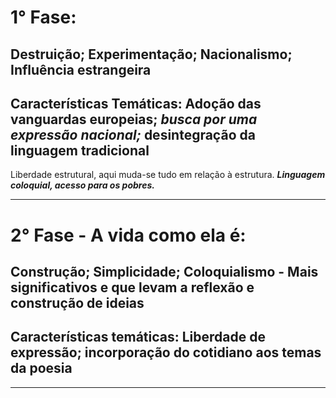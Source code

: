 # 1° Fase:

## Destruição; Experimentação; Nacionalismo; Influência estrangeira

## Características Temáticas: Adoção das vanguardas europeias; ***busca por uma expressão nacional;*** desintegração da linguagem tradicional


Liberdade estrutural, aqui muda-se tudo em relação à estrutura. ***Linguagem coloquial, acesso para os pobres.***

---
# 2° Fase - A vida como ela é:

## Construção; Simplicidade; Coloquialismo - Mais significativos e que levam a reflexão e construção de ideias

## Características temáticas: Liberdade de expressão; incorporação do cotidiano aos temas da poesia

---
